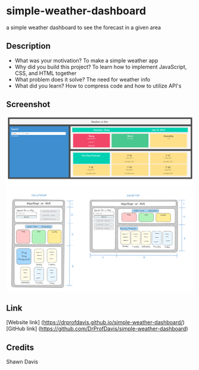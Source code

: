 # simple-weather-dashboard
 a simple weather dashboard to see the forecast in a given area

## Description

- What was your motivation? To make a simple weather app
- Why did you build this project? To learn how to implement JavaScript, CSS, and HTML together
- What problem does it solve? The need for weather info
- What did you learn?  How to compress code and how to utilize API's

## Screenshot

![Webpage titled "Weather or Not".](./assets/images/weather-screenshot.png)
![Concept Art titled "Weather or Not".](./assets/images/weather-concept.png)

## Link

[Website link] (https://drprofdavis.github.io/simple-weather-dashboard/)
[GitHub link] (https://github.com/DrProfDavis/simple-weather-dashboard)

## Credits

Shawn Davis